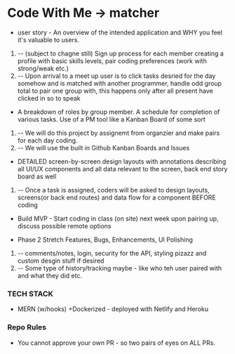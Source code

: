 # Code With Me  -> matcher

- user story - An overview of the intended application and WHY you feel it's valuable to users.
1. -- (subject to chagne still) Sign up process for each member creating a profile with basic skills levels, pair coding preferences (work with strong/weak etc.)  
2. -- Upon arrival to a meet up user is to click tasks desried for the day somehow and is matched with another programmer, handle odd group total to pair one group with, this happens only after all present have clicked in so to speak 
- A breakdown of roles by group member. A schedule for completion of various tasks. Use of a PM tool like a Kanban Board of some sort 
1. -- We will do this project by assignemt from organzier and make pairs for each day coding. 
2. -- We will use the built in Github Kanban Boards and Issues 
- DETAILED screen-by-screen design layouts with annotations describing all UI/UX components and all data relevant to the screen, back end story board as well 
1. -- Once a task is assigned, coders will be asked to design layouts, screens(or back end routes) and data flow for a component BEFORE coding

- Build MVP - Start coding in class (on site) next week upon pairing up, discuss possible remote options 

- Phase 2 Stretch Features, Bugs, Enhancements, UI Polishing
1. -- comments/notes, login, security for the API, styling pizazz and custom desgin stuff if desired 
2. -- Some type of history/tracking maybe - like who teh user paired with and what they did etc. 


### TECH STACK
- MERN (w/hooks) +Dockerized - deployed with Netlify and Heroku

### Repo Rules 
- You cannot approve your own PR - so two pairs of eyes on ALL PRs. 
